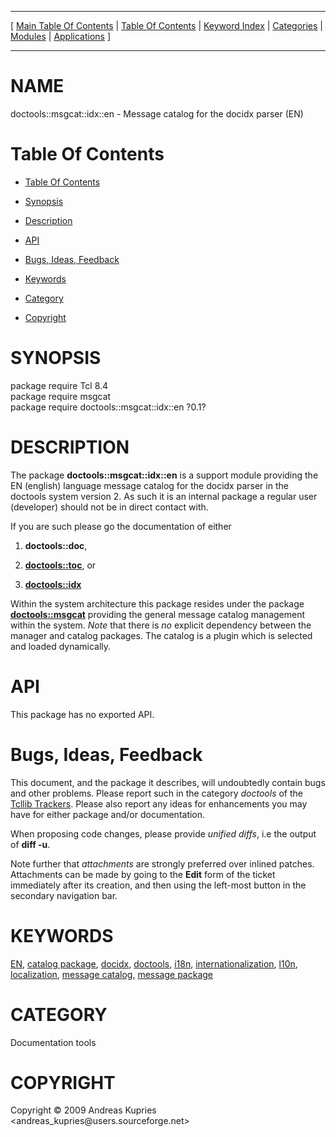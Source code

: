 
[//000000001]: # (doctools::msgcat::idx::en \- Documentation tools)
[//000000002]: # (Generated from file 'msgcat\.inc' by tcllib/doctools with format 'markdown')
[//000000003]: # (Copyright &copy; 2009 Andreas Kupries <andreas\_kupries@users\.sourceforge\.net>)
[//000000004]: # (doctools::msgcat::idx::en\(n\) 0\.1 tcllib "Documentation tools")

<hr> [ <a href="../../../../toc.md">Main Table Of Contents</a> &#124; <a
href="../../../toc.md">Table Of Contents</a> &#124; <a
href="../../../../index.md">Keyword Index</a> &#124; <a
href="../../../../toc0.md">Categories</a> &#124; <a
href="../../../../toc1.md">Modules</a> &#124; <a
href="../../../../toc2.md">Applications</a> ] <hr>

# NAME

doctools::msgcat::idx::en \- Message catalog for the docidx parser \(EN\)

# <a name='toc'></a>Table Of Contents

  - [Table Of Contents](#toc)

  - [Synopsis](#synopsis)

  - [Description](#section1)

  - [API](#section2)

  - [Bugs, Ideas, Feedback](#section3)

  - [Keywords](#keywords)

  - [Category](#category)

  - [Copyright](#copyright)

# <a name='synopsis'></a>SYNOPSIS

package require Tcl 8\.4  
package require msgcat  
package require doctools::msgcat::idx::en ?0\.1?  

# <a name='description'></a>DESCRIPTION

The package __doctools::msgcat::idx::en__ is a support module providing the
EN \(english\) language message catalog for the docidx parser in the doctools
system version 2\. As such it is an internal package a regular user \(developer\)
should not be in direct contact with\.

If you are such please go the documentation of either

  1. __doctools::doc__,

  1. __[doctools::toc](\.\./doctools/doctoc\.md)__, or

  1. __[doctools::idx](idx\_container\.md)__

Within the system architecture this package resides under the package
__[doctools::msgcat](\.\./doctools2base/tcllib\_msgcat\.md)__ providing the
general message catalog management within the system\. *Note* that there is
*no* explicit dependency between the manager and catalog packages\. The catalog
is a plugin which is selected and loaded dynamically\.

# <a name='section2'></a>API

This package has no exported API\.

# <a name='section3'></a>Bugs, Ideas, Feedback

This document, and the package it describes, will undoubtedly contain bugs and
other problems\. Please report such in the category *doctools* of the [Tcllib
Trackers](http://core\.tcl\.tk/tcllib/reportlist)\. Please also report any ideas
for enhancements you may have for either package and/or documentation\.

When proposing code changes, please provide *unified diffs*, i\.e the output of
__diff \-u__\.

Note further that *attachments* are strongly preferred over inlined patches\.
Attachments can be made by going to the __Edit__ form of the ticket
immediately after its creation, and then using the left\-most button in the
secondary navigation bar\.

# <a name='keywords'></a>KEYWORDS

[EN](\.\./\.\./\.\./\.\./index\.md\#en), [catalog
package](\.\./\.\./\.\./\.\./index\.md\#catalog\_package),
[docidx](\.\./\.\./\.\./\.\./index\.md\#docidx),
[doctools](\.\./\.\./\.\./\.\./index\.md\#doctools),
[i18n](\.\./\.\./\.\./\.\./index\.md\#i18n),
[internationalization](\.\./\.\./\.\./\.\./index\.md\#internationalization),
[l10n](\.\./\.\./\.\./\.\./index\.md\#l10n),
[localization](\.\./\.\./\.\./\.\./index\.md\#localization), [message
catalog](\.\./\.\./\.\./\.\./index\.md\#message\_catalog), [message
package](\.\./\.\./\.\./\.\./index\.md\#message\_package)

# <a name='category'></a>CATEGORY

Documentation tools

# <a name='copyright'></a>COPYRIGHT

Copyright &copy; 2009 Andreas Kupries <andreas\_kupries@users\.sourceforge\.net>
